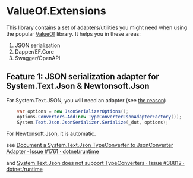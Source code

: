 # ValueOf.Extensions

This library contains a set of adapters/utilities you might need when using the
popular [ValueOf](https://github.com/mcintyre321/ValueOf) library. It helps you in these areas:

1. JSON serialization
2. Dapper/EF.Core
3. Swagger/OpenAPI

## Feature 1: JSON serialization adapter for System.Text.Json & Newtonsoft.Json

For System.Text.JSON, you will need an adapter (see [the reason]( https://github.com/dotnet/runtime/issues/38812 ))

```csharp
    var options = new JsonSerializerOptions();
    options.Converters.Add(new TypeConverterJsonAdapterFactory());
    System.Text.Json.JsonSerializer.Serialize(_dut, options);
```

For Newtonsoft.Json, it is automatic.

see [Document a System.Text.Json TypeConverter to JsonConverter Adapter · Issue #1761 · dotnet/runtime]( https://github.com/dotnet/runtime/issues/1761 )

and [System.Text.Json does not support TypeConverters · Issue #38812 · dotnet/runtime]( https://github.com/dotnet/runtime/issues/38812 )

